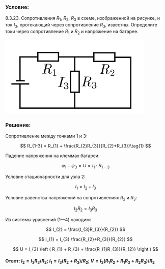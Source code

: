 ###  Условие:

$8.3.23.$ Сопротивления $R_1$, $R_2$, $R_3$ в схеме, изображенной на рисунке, и ток $I_3$, протекающий через сопротивление $R_3$, известны. Определите токи через сопротивление $R_1$ и $R_2$ и напряжение на батарее.

![К задаче $8.3.23$|437x232, 40%](../../img/8.3.23/8.3.23.png)

###  Решение:

Сопротивление между точками 1 и 3:

$$
R_{1-3} = R_{1} + \frac{R_{2}R_{3}}{R_{2}+R_{3}}\tag{1}
$$

Падение напряжения на клеммах батареи:

$$
\varphi_{1} - \varphi _{3} = U = I_{1} \cdot R_{1-3}\tag{2}
$$

Условие стационарности для узла 2:

$$
I_{1} = I_{2} + I_{3}\tag{3}
$$

Условие равенства напряжений на сопротивлениях $R_2$ и $R_3$:

$$
I_{2}R_{2} = I_{3}R_{3}\tag{4}
$$

Из системы уравнений $(1—4)$ находим:

$$
I_{2} = \frac{I_{3}R_{3}}{R_{2}}
$$

$$
I_{1} = I_{3} \frac{R_{2}+R_{3}}{R_{2}}
$$

$$
U = I_{3} \left ( R_{1} + R_{3} + \frac{R_{1}R_{3}}{R_{2}} \right )
$$

####  Ответ: $I_{2}=I_{3}R_{3}/R_{2};~I_{1}=I_{3}(R_{2}+R_{3})/R_{2};~V=I_{3}(R_{1}R_{2}+R_{1}R_{3}+R_{2}R_{3})/R_{2}$